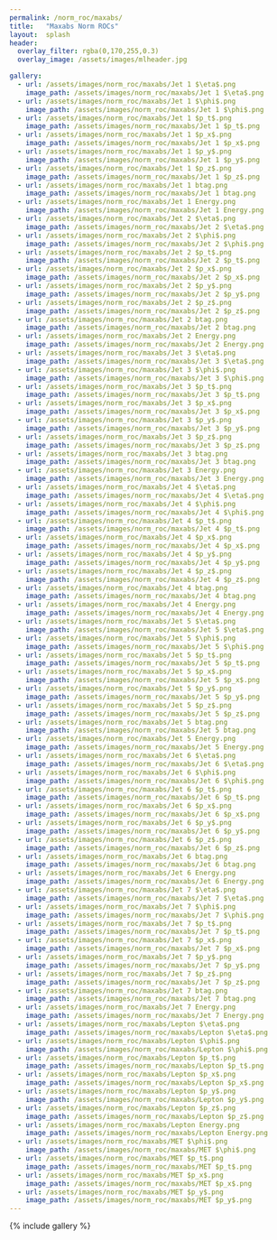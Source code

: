 ```yaml
---
permalink: /norm_roc/maxabs/
title:   "Maxabs Norm ROCs"
layout:  splash
header:
  overlay_filter: rgba(0,170,255,0.3)
  overlay_image: /assets/images/mlheader.jpg

gallery:
  - url: /assets/images/norm_roc/maxabs/Jet 1 $\eta$.png
    image_path: /assets/images/norm_roc/maxabs/Jet 1 $\eta$.png
  - url: /assets/images/norm_roc/maxabs/Jet 1 $\phi$.png
    image_path: /assets/images/norm_roc/maxabs/Jet 1 $\phi$.png
  - url: /assets/images/norm_roc/maxabs/Jet 1 $p_t$.png
    image_path: /assets/images/norm_roc/maxabs/Jet 1 $p_t$.png
  - url: /assets/images/norm_roc/maxabs/Jet 1 $p_x$.png
    image_path: /assets/images/norm_roc/maxabs/Jet 1 $p_x$.png
  - url: /assets/images/norm_roc/maxabs/Jet 1 $p_y$.png
    image_path: /assets/images/norm_roc/maxabs/Jet 1 $p_y$.png
  - url: /assets/images/norm_roc/maxabs/Jet 1 $p_z$.png
    image_path: /assets/images/norm_roc/maxabs/Jet 1 $p_z$.png
  - url: /assets/images/norm_roc/maxabs/Jet 1 btag.png
    image_path: /assets/images/norm_roc/maxabs/Jet 1 btag.png
  - url: /assets/images/norm_roc/maxabs/Jet 1 Energy.png
    image_path: /assets/images/norm_roc/maxabs/Jet 1 Energy.png
  - url: /assets/images/norm_roc/maxabs/Jet 2 $\eta$.png
    image_path: /assets/images/norm_roc/maxabs/Jet 2 $\eta$.png
  - url: /assets/images/norm_roc/maxabs/Jet 2 $\phi$.png
    image_path: /assets/images/norm_roc/maxabs/Jet 2 $\phi$.png
  - url: /assets/images/norm_roc/maxabs/Jet 2 $p_t$.png
    image_path: /assets/images/norm_roc/maxabs/Jet 2 $p_t$.png
  - url: /assets/images/norm_roc/maxabs/Jet 2 $p_x$.png
    image_path: /assets/images/norm_roc/maxabs/Jet 2 $p_x$.png
  - url: /assets/images/norm_roc/maxabs/Jet 2 $p_y$.png
    image_path: /assets/images/norm_roc/maxabs/Jet 2 $p_y$.png
  - url: /assets/images/norm_roc/maxabs/Jet 2 $p_z$.png
    image_path: /assets/images/norm_roc/maxabs/Jet 2 $p_z$.png
  - url: /assets/images/norm_roc/maxabs/Jet 2 btag.png
    image_path: /assets/images/norm_roc/maxabs/Jet 2 btag.png
  - url: /assets/images/norm_roc/maxabs/Jet 2 Energy.png
    image_path: /assets/images/norm_roc/maxabs/Jet 2 Energy.png
  - url: /assets/images/norm_roc/maxabs/Jet 3 $\eta$.png
    image_path: /assets/images/norm_roc/maxabs/Jet 3 $\eta$.png
  - url: /assets/images/norm_roc/maxabs/Jet 3 $\phi$.png
    image_path: /assets/images/norm_roc/maxabs/Jet 3 $\phi$.png
  - url: /assets/images/norm_roc/maxabs/Jet 3 $p_t$.png
    image_path: /assets/images/norm_roc/maxabs/Jet 3 $p_t$.png
  - url: /assets/images/norm_roc/maxabs/Jet 3 $p_x$.png
    image_path: /assets/images/norm_roc/maxabs/Jet 3 $p_x$.png
  - url: /assets/images/norm_roc/maxabs/Jet 3 $p_y$.png
    image_path: /assets/images/norm_roc/maxabs/Jet 3 $p_y$.png
  - url: /assets/images/norm_roc/maxabs/Jet 3 $p_z$.png
    image_path: /assets/images/norm_roc/maxabs/Jet 3 $p_z$.png
  - url: /assets/images/norm_roc/maxabs/Jet 3 btag.png
    image_path: /assets/images/norm_roc/maxabs/Jet 3 btag.png
  - url: /assets/images/norm_roc/maxabs/Jet 3 Energy.png
    image_path: /assets/images/norm_roc/maxabs/Jet 3 Energy.png
  - url: /assets/images/norm_roc/maxabs/Jet 4 $\eta$.png
    image_path: /assets/images/norm_roc/maxabs/Jet 4 $\eta$.png
  - url: /assets/images/norm_roc/maxabs/Jet 4 $\phi$.png
    image_path: /assets/images/norm_roc/maxabs/Jet 4 $\phi$.png
  - url: /assets/images/norm_roc/maxabs/Jet 4 $p_t$.png
    image_path: /assets/images/norm_roc/maxabs/Jet 4 $p_t$.png
  - url: /assets/images/norm_roc/maxabs/Jet 4 $p_x$.png
    image_path: /assets/images/norm_roc/maxabs/Jet 4 $p_x$.png
  - url: /assets/images/norm_roc/maxabs/Jet 4 $p_y$.png
    image_path: /assets/images/norm_roc/maxabs/Jet 4 $p_y$.png
  - url: /assets/images/norm_roc/maxabs/Jet 4 $p_z$.png
    image_path: /assets/images/norm_roc/maxabs/Jet 4 $p_z$.png
  - url: /assets/images/norm_roc/maxabs/Jet 4 btag.png
    image_path: /assets/images/norm_roc/maxabs/Jet 4 btag.png
  - url: /assets/images/norm_roc/maxabs/Jet 4 Energy.png
    image_path: /assets/images/norm_roc/maxabs/Jet 4 Energy.png
  - url: /assets/images/norm_roc/maxabs/Jet 5 $\eta$.png
    image_path: /assets/images/norm_roc/maxabs/Jet 5 $\eta$.png
  - url: /assets/images/norm_roc/maxabs/Jet 5 $\phi$.png
    image_path: /assets/images/norm_roc/maxabs/Jet 5 $\phi$.png
  - url: /assets/images/norm_roc/maxabs/Jet 5 $p_t$.png
    image_path: /assets/images/norm_roc/maxabs/Jet 5 $p_t$.png
  - url: /assets/images/norm_roc/maxabs/Jet 5 $p_x$.png
    image_path: /assets/images/norm_roc/maxabs/Jet 5 $p_x$.png
  - url: /assets/images/norm_roc/maxabs/Jet 5 $p_y$.png
    image_path: /assets/images/norm_roc/maxabs/Jet 5 $p_y$.png
  - url: /assets/images/norm_roc/maxabs/Jet 5 $p_z$.png
    image_path: /assets/images/norm_roc/maxabs/Jet 5 $p_z$.png
  - url: /assets/images/norm_roc/maxabs/Jet 5 btag.png
    image_path: /assets/images/norm_roc/maxabs/Jet 5 btag.png
  - url: /assets/images/norm_roc/maxabs/Jet 5 Energy.png
    image_path: /assets/images/norm_roc/maxabs/Jet 5 Energy.png
  - url: /assets/images/norm_roc/maxabs/Jet 6 $\eta$.png
    image_path: /assets/images/norm_roc/maxabs/Jet 6 $\eta$.png
  - url: /assets/images/norm_roc/maxabs/Jet 6 $\phi$.png
    image_path: /assets/images/norm_roc/maxabs/Jet 6 $\phi$.png
  - url: /assets/images/norm_roc/maxabs/Jet 6 $p_t$.png
    image_path: /assets/images/norm_roc/maxabs/Jet 6 $p_t$.png
  - url: /assets/images/norm_roc/maxabs/Jet 6 $p_x$.png
    image_path: /assets/images/norm_roc/maxabs/Jet 6 $p_x$.png
  - url: /assets/images/norm_roc/maxabs/Jet 6 $p_y$.png
    image_path: /assets/images/norm_roc/maxabs/Jet 6 $p_y$.png
  - url: /assets/images/norm_roc/maxabs/Jet 6 $p_z$.png
    image_path: /assets/images/norm_roc/maxabs/Jet 6 $p_z$.png
  - url: /assets/images/norm_roc/maxabs/Jet 6 btag.png
    image_path: /assets/images/norm_roc/maxabs/Jet 6 btag.png
  - url: /assets/images/norm_roc/maxabs/Jet 6 Energy.png
    image_path: /assets/images/norm_roc/maxabs/Jet 6 Energy.png
  - url: /assets/images/norm_roc/maxabs/Jet 7 $\eta$.png
    image_path: /assets/images/norm_roc/maxabs/Jet 7 $\eta$.png
  - url: /assets/images/norm_roc/maxabs/Jet 7 $\phi$.png
    image_path: /assets/images/norm_roc/maxabs/Jet 7 $\phi$.png
  - url: /assets/images/norm_roc/maxabs/Jet 7 $p_t$.png
    image_path: /assets/images/norm_roc/maxabs/Jet 7 $p_t$.png
  - url: /assets/images/norm_roc/maxabs/Jet 7 $p_x$.png
    image_path: /assets/images/norm_roc/maxabs/Jet 7 $p_x$.png
  - url: /assets/images/norm_roc/maxabs/Jet 7 $p_y$.png
    image_path: /assets/images/norm_roc/maxabs/Jet 7 $p_y$.png
  - url: /assets/images/norm_roc/maxabs/Jet 7 $p_z$.png
    image_path: /assets/images/norm_roc/maxabs/Jet 7 $p_z$.png
  - url: /assets/images/norm_roc/maxabs/Jet 7 btag.png
    image_path: /assets/images/norm_roc/maxabs/Jet 7 btag.png
  - url: /assets/images/norm_roc/maxabs/Jet 7 Energy.png
    image_path: /assets/images/norm_roc/maxabs/Jet 7 Energy.png
  - url: /assets/images/norm_roc/maxabs/Lepton $\eta$.png
    image_path: /assets/images/norm_roc/maxabs/Lepton $\eta$.png
  - url: /assets/images/norm_roc/maxabs/Lepton $\phi$.png
    image_path: /assets/images/norm_roc/maxabs/Lepton $\phi$.png
  - url: /assets/images/norm_roc/maxabs/Lepton $p_t$.png
    image_path: /assets/images/norm_roc/maxabs/Lepton $p_t$.png
  - url: /assets/images/norm_roc/maxabs/Lepton $p_x$.png
    image_path: /assets/images/norm_roc/maxabs/Lepton $p_x$.png
  - url: /assets/images/norm_roc/maxabs/Lepton $p_y$.png
    image_path: /assets/images/norm_roc/maxabs/Lepton $p_y$.png
  - url: /assets/images/norm_roc/maxabs/Lepton $p_z$.png
    image_path: /assets/images/norm_roc/maxabs/Lepton $p_z$.png
  - url: /assets/images/norm_roc/maxabs/Lepton Energy.png
    image_path: /assets/images/norm_roc/maxabs/Lepton Energy.png
  - url: /assets/images/norm_roc/maxabs/MET $\phi$.png
    image_path: /assets/images/norm_roc/maxabs/MET $\phi$.png
  - url: /assets/images/norm_roc/maxabs/MET $p_t$.png
    image_path: /assets/images/norm_roc/maxabs/MET $p_t$.png
  - url: /assets/images/norm_roc/maxabs/MET $p_x$.png
    image_path: /assets/images/norm_roc/maxabs/MET $p_x$.png
  - url: /assets/images/norm_roc/maxabs/MET $p_y$.png
    image_path: /assets/images/norm_roc/maxabs/MET $p_y$.png
---
```


{% include gallery %}

